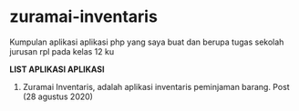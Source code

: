 # zuramai-inventaris
Kumpulan aplikasi aplikasi php yang saya buat dan berupa tugas sekolah jurusan rpl pada kelas 12 ku

<b>LIST APLIKASI APLIKASI</b>
  1. Zuramai Inventaris, adalah aplikasi inventaris peminjaman barang. Post (28 agustus 2020)
      


